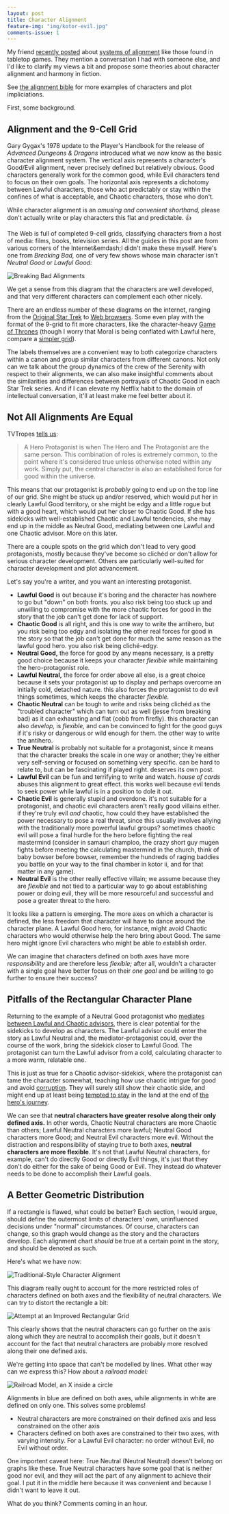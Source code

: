 ```yaml
---
layout: post
title: Character Alignment
feature-img: "img/kotor-evil.jpg"
comments-issue: 1
---
```


My friend [recently posted][the original] about [systems of alignment][WP
alignment] like those found in tabletop games. They mention a conversation I had
with someone else, and I'd like to clarify my views a bit and propose some
theories about character alignment and harmony in fiction.

See [the alignment bible][tvt alignment] for more examples of characters and
plot impliciations.

First, some background.

[the original]: http://gainesvillain.tumblr.com/post/114236681430
[WP alignment]: https://en.wikipedia.org/wiki/Alignment_%28role-playing_games%29
[tvt alignment]: http://tvtropes.org/pmwiki/pmwiki.php/Main/CharacterAlignment

## Alignment and the 9-Cell Grid

Gary Gygax's 1978 update to the Player's Handbook for the release of _Advanced
Dungeons & Dragons_ introduced what we now know as the basic character alignment
system. The vertical axis represents a character's Good/Evil alignment, never
precisely defined but relatively obvious. Good characters generally work for the
common good, while Evil characters tend to focus on their own goals. The
horizontal axis represents a dichotomy between Lawful characters, those who act
predictably or stay within the confines of what is acceptable, and Chaotic
characters, those who don't.

While character alignment is an _amusing and convenient shorthand,_ please don't
actually write or play characters this flat and predictable. 👍

The Web is full of completed 9-cell grids, classifying characters from a host of
media: films, books, television series. All the guides in this post are from
various corners of the Internet&emdash;I didn't make these myself. Here's one
from _Breaking Bad,_ one of very few shows whose main character isn't _Neutral
Good_ or _Lawful Good:_

![Breaking Bad Alignments][breaking bad]

We get a sense from this diagram that the characters are well developed, and
that very different characters can complement each other nicely.

There are an endless number of these diagrams on the internet, ranging from the
[Original Star Trek][tos] to [Web browsers][browsers]. Some even play with the
format of the 9-grid to fit more characters, like the character-heavy [Game of
Thrones][got-complex] (though I worry that Moral is being conflated with Lawful
here, compare a [simpler grid][got-simple]).

The labels themselves are a convenient way to both categorize characters within
a canon and group similar characters from different canons. Not only can we talk
about the group dynamics of the crew of the Serenity with respect to their
alignments, we can also make insightful comments about the similarities and
differences between portrayals of Chaotic Good in each Star Trek series. And if
I can elevate my Netflix habit to the domain of intellectual conversation, it'll
at least make me feel better about it.

[breaking bad]: http://imgur.com/GXUfg9I.jpg
[tos]: http://imgur.com/tfPGj6U.jpg
[browsers]: http://imgur.com/3TwzDSP.jpg
[got-complex]: http://imgur.com/HqbVUyB.jpg
[got-simple]: http://imgur.com/NNPg7WR.jpg

## Not All Alignments Are Equal

TVTropes [tells us][tvt hero]:

> A Hero Protagonist is when The Hero and The Protagonist are the same person.
> This combination of roles is extremely common, to the point where it's
> considered true unless otherwise noted within any work. Simply put, the
> central character is also an established force for good within the universe.

This means that our protagonist is _probably_ going to end up on the top line of
our grid. She might be stuck up and/or reserved, which would put her in clearly
Lawful Good territory, or she might be edgy and a little rogue but with a good
heart, which would put her closer to Chaotic Good. If she has sidekicks with
well-established Chaotic and Lawful tendencies, she may end up in the middle as
Neutral Good, mediating between one Lawful and one Chaotic advisor. More on this
later.

There are a couple spots on the grid which don't lead to very good protagonists,
mostly because they've become so clichéd or don't allow for serious character
development. Others are particularly well-suited for character development and
plot advancement.

Let's say you're a writer, and you want an interesting protagonist.

  - **Lawful Good** is out because it's boring and the character has nowhere to
    go but "down" on both fronts. you also risk being too stuck up and
    unwilling to compromise with the more chaotic forces for good in the story
    that the job can't get done for lack of support.
  - **Chaotic Good** is all right, and this is one way to write the antihero,
    but you risk being too edgy and isolating the other real forces for good in
    the story so that the job can't get done for much the same reason as the lawful
    good hero. you also risk being cliché-edgy.
  - **Neutral Good,** the force for good by any means necessary, is a pretty
    good choice because it keeps your character *flexible* while maintaining
    the hero-protagonist role.
  - **Lawful Neutral,** the force for order above all else, is a great choice
    because it sets your protagonist up to display and perhaps overcome an
    initially cold, detached nature. this also forces the protagonist to do evil
    things sometimes, which keeps the character *flexible.*
  - **Chaotic Neutral** can be tough to write and risks being clichéd as the
    "troubled character" which can turn out as well (jesse from breaking bad)
    as it can exhausting and flat (cobb from firefly). this character can also
    *develop,* is *flexible,* and can be convinced to fight for the good guys if
    it's risky or dangerous or wild enough for them. the other way to write the
    antihero.
  - **True Neutral** is probably not suitable for a protagonist, since it means
    that the character breaks the scale in one way or another; they're either
    very self-serving or focused on something very specific. can be hard to relate
    to, but can be fascinating if played right. deserves its own post.
  - **Lawful Evil** can be fun and terrifying to write and watch. _house of
    cards_ abuses this alignment to great effect. this works well because evil
    tends to seek power while lawful is in a position to dole it out.
  - **Chaotic Evil** is generally stupid and overdone. it's not suitable for a
    protagonist, and chaotic evil characters aren't really good villains
    either. if they're truly evil _and_ chaotic, how could they have established
    the power necessary to pose a real threat, since this usually involves allying
    with the traditionally more powerful lawful groups? sometimes chaotic evil
    will pose a final hurdle for the hero before fighting the real mastermind
    (consider in samauri champloo, the crazy short guy mugen fights before meeting
    the calculating mastermind in the church, think of baby bowser before bowser,
    remember the hundreds of raging baddies you battle on your way to the final
    chamber in kotor ii, and for that matter in any game).
  - **Neutral Evil** is the other really effective villain; we assume because
    they are *flexible* and not tied to a particular way to go about
    establishing power or doing evil, they will be more resourceful and successful
    and pose a greater threat to the hero.

It looks like a pattern is emerging. The more axes on which a character is
defined, the less freedom that character will have to dance around the character
plane. A Lawful Good hero, for instance, might avoid Chaotic characters who
would otherwise help the hero bring about Good. The same hero might ignore Evil
characters who might be able to establish order.

We can imagine that characters defined on both axes have more *responsibility*
and are therefore less *flexible;* after all, wouldn't a character with a single
goal have better focus on their *one goal* and be willing to go further to
ensure their success?

[tvt hero]: http://tvtropes.org/pmwiki/pmwiki.php/Main/HeroProtagonist

## Pitfalls of the Rectangular Character Plane

Returning to the example of a Neutral Good protagonist who [mediates between
Lawful and Chaotic advisors][freud], there is clear potential for the sidekicks
to develop as characters. The Lawful advisor could enter the story as Lawful
Neutral and, the mediator-protagonist could, over the course of the work, bring
the sidekick closer to Lawful Good. The protagonist can turn the Lawful advisor
from a cold, calculating character to a more warm, relatable one.

This is just as true for a Chaotic advisor-sidekick, where the protagonist can
tame the character somewhat, teaching how use chaotic intrigue for good and
avoid [corruption][tvt for good regret]. They will surely still show their
chaotic side, and might end up at least being [tempted to stay][tvt choose to
stay] in the land at the end of [the hero's journey][tvt hero's journey].

We can see that **neutral characters have greater resolve along their only
defined axis.** In other words, Chaotic Neutral characters are more Chaotic than
others; Lawful Neutral characters more lawful; Neutral Good characters more
Good; and Neutral Evil characters more evil. Without the distraction and
responsibility of staying true to both axes, **neutral characters are more
flexible**. It's not that Lawful Neutral characters, for example, can't do
directly Good or directly Evil things, it's just that they don't do either for
the sake of being Good or Evil. They instead do whatever needs to be done to
accomplish their Lawful goals.

[freud]: https://en.wikipedia.org/wiki/Id,_ego_and_super-ego
[tvt for good regret]: http://tvtropes.org/pmwiki/pmwiki.php/Main/YouCouldHaveUsedYourPowersForGood
[tvt choose to stay]: http://tvtropes.org/pmwiki/pmwiki.php/Main/IChooseToStay
[tvt hero's journey]: http://tvtropes.org/pmwiki/pmwiki.php/Main/TheHerosJourney

## A Better Geometric Distribution

If a rectangle is flawed, what could be better? Each section, I would argue,
should define the outermost limits of characters' own, uninfluenced decisions
under "normal" circumstances. Of course, characters can change, so this graph
would change as the story and the characters develop. Each alignment chart
_should_ be true at a certain point in the story, and should be denoted as such.

Here's what we have now:

![Traditional-Style Character Alignment][traditional]

This diagram really ought to account for the more restricted roles of characters
defined on both axes and the flexibility of neutral characters. We can try to
distort the rectangle a bit:

![Attempt at an Improved Rectangular Grid][distorted rectangular]

This clearly shows that the neutral characters can go further on the axis along
which they are neutral to accomplish their goals, but it doesn't account for the
fact that neutral characters are probably more resolved along their one defined
axis.

We're getting into space that can't be modelled by lines. What other way can we
express this? How about a _railroad model:_

![Railroad Model, an X inside a circle][railroad model]

Alignments in blue are defined on both axes, while alignments in white are
defined on only one. This solves some problems!

  - Neutral characters are more constrained on their defined axis and less
    constrained on the other axis
  - Characters defined on both axes are constrained to their two axes, with
    varying intensity. For a Lawful Evil character: no order without Evil, no
    Evil without order.

One importent caveat here: True Neutral (Neutral Neutral) doesn't belong on
graphs like these. True Neutral characters have some goal that is neither good
nor evil, and they will act the part of any alignment to achieve their goal. I
put it in the middle here because it was convenient and because I didn't want to
leave it out.

What do you think? Comments coming in an hour.

[traditional]: https://i.imgur.com/5dX7V95.png
[distorted rectangular]: https://i.imgur.com/lktTukd.png
[railroad model]: https://i.imgur.com/LipghUi.png
